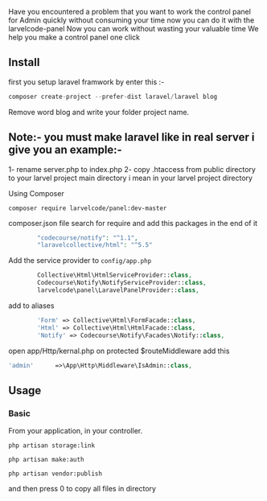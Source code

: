 
Have you encountered a problem that you want to work the control panel for Admin quickly without consuming your time  now you can do it with the larvelcode-panel  Now you can work  without wasting your valuable time We help you make a control panel one  click 

## Install
first you setup laravel framwork by enter this :-
```php
composer create-project --prefer-dist laravel/laravel blog
```
Remove word blog and write your folder project name.

## Note:- you must make laravel like in real server i give you an example:-
1- rename server.php to index.php
2- copy .htaccess from public directory to your larvel project main directory i mean in your larvel project directory 

Using Composer

```
composer require larvelcode/panel:dev-master
``` 
composer.json file search for require and add this packages in the end of it 

```php
        "codecourse/notify": "^1.1",
        "laravelcollective/html": "^5.5"
```
Add the service provider to `config/app.php`

```php
        Collective\Html\HtmlServiceProvider::class,
        Codecourse\Notify\NotifyServiceProvider::class,
        larvelcode\panel\LaravelPanelProvider::class,
```
add to aliases
```php
        'Form' => Collective\Html\FormFacade::class,
        'Html' => Collective\Html\HtmlFacade::class,
        'Notify' => Codecourse\Notify\Facades\Notify::class,
```

open app/Http/kernal.php on protected $routeMiddleware add this
```php
'admin'      =>\App\Http\Middleware\IsAdmin::class,
```
## Usage

### Basic

From your application,  in your controller.

```
php artisan storage:link

php artisan make:auth

php artisan vendor:publish

```

and then press 0 to copy all files in directory
